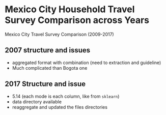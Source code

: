 # Mexico City Household Travel Survey Comparison across Years

Mexico City Travel Survey Comparison (2009-2017)


## 2007 structure and issues
- aggregated format with combination (need to extraction and guideline)
- Much complicated than Bogota one

## 2017 Structure and issue
- 5.14 (each mode is each column, like from `sklearn`)
- data directory available
- reaggregate and updated the files directories
